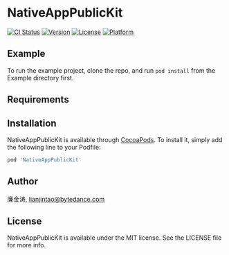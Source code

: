# NativeAppPublicKit

[![CI Status](https://img.shields.io/travis/廉金涛/NativeAppPublicKit.svg?style=flat)](https://travis-ci.org/廉金涛/NativeAppPublicKit)
[![Version](https://img.shields.io/cocoapods/v/NativeAppPublicKit.svg?style=flat)](https://cocoapods.org/pods/NativeAppPublicKit)
[![License](https://img.shields.io/cocoapods/l/NativeAppPublicKit.svg?style=flat)](https://cocoapods.org/pods/NativeAppPublicKit)
[![Platform](https://img.shields.io/cocoapods/p/NativeAppPublicKit.svg?style=flat)](https://cocoapods.org/pods/NativeAppPublicKit)

## Example

To run the example project, clone the repo, and run `pod install` from the Example directory first.

## Requirements

## Installation

NativeAppPublicKit is available through [CocoaPods](https://cocoapods.org). To install
it, simply add the following line to your Podfile:

```ruby
pod 'NativeAppPublicKit'
```

## Author

廉金涛, lianjintao@bytedance.com

## License

NativeAppPublicKit is available under the MIT license. See the LICENSE file for more info.
